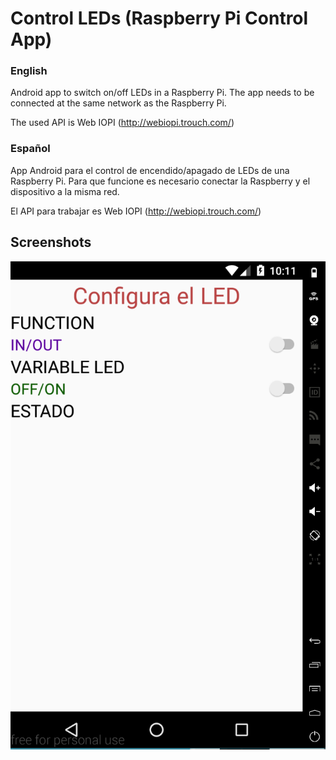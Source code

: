 # Control LEDs (Raspberry Pi Control App)
### English

Android app to switch on/off LEDs in a Raspberry Pi.
The app needs to be connected at the same network as the Raspberry Pi.

The used API is Web IOPI (http://webiopi.trouch.com/)

### Español

App Android para el control de encendido/apagado de LEDs de una Raspberry Pi. 
Para que funcione es necesario conectar la Raspberry y el dispositivo a la misma red.

El API para trabajar es Web IOPI (http://webiopi.trouch.com/)

## Screenshots
![ControlLEDs Screenshot](./screenshots/controlLeds.PNG?raw=true)